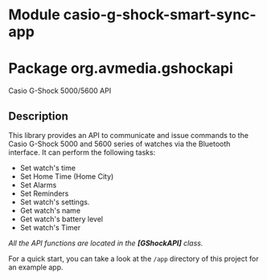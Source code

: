 # Module casio-g-shock-smart-sync-app

# Package org.avmedia.gshockapi
Casio G-Shock 5000/5600 API

## Description
This library provides an API to communicate and issue commands to the Casio G-Shock 5000 and 5600
series of watches via the Bluetooth interface. It can perform the following tasks:


- Set watch's time
- Set Home Time (Home City)
- Set Alarms
- Set Reminders
- Set watch's settings.
- Get watch's name
- Get watch's battery level
- Set watch's Timer


*All the API functions are located in the **[GShockAPI]** class.*

For a quick start, you can take a look at the `/app` directory of this project for an example app.
